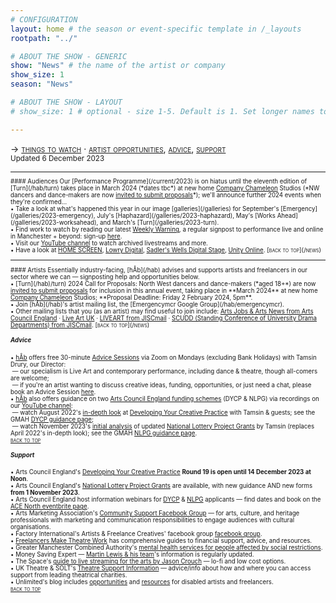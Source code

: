 ```yaml
---
# CONFIGURATION
layout: home # the season or event-specific template in /_layouts
rootpath: "../"

# ABOUT THE SHOW - GENERIC
show: "News" # the name of the artist or company
show_size: 1
season: "News"

# ABOUT THE SHOW - LAYOUT
# show_size: 1 # optional - size 1-5. Default is 1. Set longer names to lower values

---
```

<span style='font-variant: small-caps'>→ [things to watch](/news/#audiences) · [artist opportunities](/news/#artists), [advice](/news/#advice), [support](/news/#support)</span><br><small>Updated 6 December 2023<small>        
<hr>          
#### Audiences         
Our [Performance Programme](/current/2023) is on hiatus until the eleventh edition of [Turn](/hab/turn) takes place in March 2024 (*dates tbc*) at new home <a href="https://companychameleon.com" target="_blank">Company Chameleon</a> Studios (*NW dancers and dance-makers are now <a href="http://turnmcr.posthaven.com" target="_blank">invited to submit proposals</a>*); we'll announce further 2024 events when they're confirmed…<br>• Take a look at what's happened this year in our image [galleries](/galleries) for September's [Emergency](/galleries/2023-emergency), July's [Haphazard](/galleries/2023-haphazard), May's [Works Ahead](/galleries/2023-worksahead), and March's [Turn](/galleries/2023-turn).<br>• Find work to watch by reading our latest <a href="http://wordofwarning.posthaven.com" target="_blank">Weekly Warning</a>, a regular signpost to performance live and online in Manchester + beyond: sign-up <a href="http://eepurl.com/i_Odb" target="_blank">here</a>.<br>• Visit our <a href="https://youtube.com/@warnmcr" target="_blank">YouTube channel</a> to watch archived livestreams and more.<br>• Have a look at <a href="https://screen.homemcr.org" target="_blank">HOME SCREEN</a>, <a href="https://thelowry.com/lowry-digital" target="_blank">Lowry Digital</a>, <a href="https://sadlerswells.com/digital-stage" target="_blank">Sadler's Wells Digital Stage</a>, <a href="https://unitytheatreliverpool.co.uk/unity-online" target="_blank">Unity Online</a>.        
<span style='font-variant: small-caps'>[back to top](/news)</span>        
<hr>          
#### Artists         
Essentially industry-facing, [hÅb](/hab) advises and supports artists and freelancers in our sector where we can — signposting help and opportunities below.<br>• [Turn](/hab)/turn) 2024 Call for Proposals: North West dancers and dance-makers (*aged 18+*) are now <a href="http://turnmcr.posthaven.com" target="_blank">invited to submit proposals</a> for inclusion in this annual event, taking place in **March 2024** at new home <a href="https://companychameleon.com" target="_blank">Company Chameleon</a> Studios; **Proposal Deadline: Friday 2 February 2024, 5pm**.<br>• Join [hÅb](/hab)'s artist mailing list, the [Emergencymcr Google Group](/hab/emergencymcr).<br>• Other mailing lists that you (as an artist) may find useful to join include: <a href="https://www.artsjobs.org.uk/subscribe" target="_blank">Arts Jobs & Arts News from Arts Council England</a> · <a href="http://liveartuk.org/pages/sign-up" target="_blank">Live Art UK</a> · <a href="http://jiscmail.ac.uk/cgi-bin/webadmin?A0=LIVEART" target="_blank">LIVEART from JISCmail</a> · <a href="http://jiscmail.ac.uk/cgi-bin/webadmin?A0=SCUDD" target="_blank">SCUDD (Standing Conference of University Drama Departments) from JISCmail</a>.        
<span style='font-variant: small-caps'>[back to top](/news)</span>         
         
##### Advice        
• [hÅb](/hab) offers free 30-minute [Advice Sessions](/hab/advice/) via Zoom on Mondays (excluding Bank Holidays) with Tamsin Drury, our Director:<br>&nbsp;— our specialism is Live Art and contemporary performance, including dance & theatre, though all-comers are welcome;<br>&nbsp;— if you're an artist wanting to discuss creative ideas, funding, opportunities, or just need a chat, please book an Advice Session [here](/hab/advice).<br>• [hÅb](/hab) also offers guidance on two <a href="https://www.artscouncil.org.uk/our-open-funds" target="_blank">Arts Council England funding schemes</a> (DYCP & NLPG) via recordings on our <a href="https://youtube.com/@warnmcr" target="_blank">YouTube channel</a>:<br>&nbsp;— watch August 2022's <a href="https://youtu.be/POWwDg_STRw" target="_blank">in-depth look</a> at <a href="https://artscouncil.org.uk/DYCP" target="_blank">Developing Your Creative Practice</a> with Tamsin & guests; see the GMAH <a href="https://www.gm-artisthub.co.uk/dycp-guidance" target="_blank">DYCP guidance page</a>;<br>&nbsp;— watch November 2023's <a href="https://youtu.be/p0kVnlC0q8Y" target="_blank">initial analysis</a> of updated <a href="https://artscouncil.org.uk/projectgrants" target="_blank">National Lottery Project Grants</a> by Tamsin (replaces April 2022's in-depth look); see the GMAH <a href="https://www.gm-artisthub.co.uk/nlpg-guidance" target="_blank">NLPG guidance page</a>.          
<span style='font-variant: small-caps'>[back to top](/news)</span>         
         
##### Support         
• Arts Council England's <a href="https://artscouncil.org.uk/DYCP" target="_blank">Developing Your Creative Practice</a> **Round 19 is open until 14 December 2023 at Noon**.         
• Arts Council England's <a href="https://artscouncil.org.uk/projectgrants" target="_blank">National Lottery Project Grants</a> are available, with new guidance AND new forms **from 1 November 2023**.        
• Arts Council England host information webinars for <a href="https://artscouncil.org.uk/DYCP" target="_blank">DYCP</a> & <a href="https://artscouncil.org.uk/projectgrants" target="_blank">NLPG</a> applicants — find dates and book on the <a href="https://www.eventbrite.co.uk/o/arts-council-england-events-north-28185338891" target="_blank">ACE North eventbrite page</a>.        
• Arts Marketing Association's <a href="http://facebook.com/groups/AMACommunitySupport" target="_blank">Community Support Facebook Group</a> — for arts, culture, and heritage professionals with marketing and communication responsibilities to engage audiences with cultural organisations.          
• Factory International's Artists & Freelance Creatives' facebook group <a href="http://www.facebook.com/groups/mifartistfreelancedropin" target="_blank">facebook group</a>.        
• <a href="http://www.freelancersmaketheatrework.com/financial-support" target="_blank">Freelancers Make Theatre Work</a> has comprehensive guides to financial support, advice, and resources.        
• Greater Manchester Combined Authority's <a href="http://www.greatermanchester-ca.gov.uk/news/new-mental-health-services-for-people-affected-by-social-restrictions" target="_blank">mental health services for people affected by social restrictions</a>.         
• Money Saving Expert — <a href="http://www.moneysavingexpert.com/news" target="_blank">Martin Lewis & his team</a>'s information is regularly updated.           
• The Space's <a href="http://www.thespace.org/resource/live-streaming-arts-lo-fi-and-low-cost-options" target="_blank">guide to live streaming for the arts by Jason Crouch</a> — lo-fi and low cost options.        
• UK Theatre & SOLT's <a href="http://theatresupport.info" target="_blank">Theatre Support Information</a> — advice/info about how and where you can access support from leading theatrical charities.        
• Unlimited's blog includes <a href="https://weareunlimited.org.uk/blog/?category=resources" target="_blank">opportunities</a> and <a href="https://weareunlimited.org.uk/blog/?category=resources" target="_blank">resources</a> for disabled artists and freelancers.        
<span style='font-variant: small-caps'>[back to top](/news)</span>
